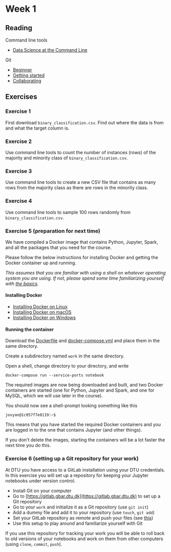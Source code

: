 # Week 1
## Reading
Command line tools
- [Data Science at the Command Line](https://www.datascienceatthecommandline.com/) 

Git
- [Beginner](https://www.atlassian.com/git/tutorials/what-is-version-control)
- [Getting started](https://www.atlassian.com/git/tutorials/setting-up-a-repository)
- [Collaborating](https://www.atlassian.com/git/tutorials/syncing)

## Exercises
### Exercise 1
First download `binary_classification.csv`. Find out where the data is from and what the target column is.

### Exercise 2
Use command line tools to count the number of instances (rows) of the majority and minority class of `binary_classification.csv`.

### Exercise 3
Use command line tools to create a new CSV file that contains as many rows from the majority class as there are rows in the minority class.

### Exercise 4
Use command line tools to sample 100 rows randomly from `binary_classification.csv`.

### Exercise 5 (preparation for next time)
We have compiled a Docker image that contains Python, Jupyter, Spark, and all the packages that you need for the course. 

Please follow the below instructions for installing Docker and getting the Docker container up and running.

_This assumes that you are familiar with using a shell on whatever operating system you are using. If not, please spend some time familiarizing yourself with [the basics](http://swcarpentry.github.io/shell-novice/)._ 

#### Installing Docker
- [Installing Docker on Linux](https://runnable.com/docker/install-docker-on-linux)
- [Installing Docker on macOS](https://runnable.com/docker/install-docker-on-macos)
- [Installing Docker on Windows](https://runnable.com/docker/install-docker-on-windows-10)

#### Running the container
Download the [Dockerfile](../docker/Dockerfile) and [docker-compose.yml](../docker/docker-compose.yml) and place them in the same directory.

Create a subdirectory named `work` in the same directory.

Open a shell, change directory to your directory, and write

```
docker-compose run --service-ports notebook
```

The required images are now being downloaded and built, and two Docker containers are started (one for Python, Jupyter and Spark, and one for MySQL, which we will use later in the course).

You should now see a shell-prompt looking something like this

```
jovyan@1c057f7e8119:~$
```

This means that you have started the required Docker containers and you are logged in to the one that contains Jupyter (and other things).

If you don't delete the images, starting the containers will be a lot faster the next time you do this.

### Exercise 6 (setting up a Git repository for your work)
At DTU you have access to a GitLab installation using your DTU credentials. In this exercise you will set up a repository for keeping your Jupyter notebooks under version control.

- Install Git on your computer
- Go to [https://gitlab.gbar.dtu.dk](https://gitlab.gbar.dtu.dk) to set up a Git repository
- Go to your `work` and initialize it as a Git repository (use `git init`)
- Add a dummy file and add it to your repository (use `touch`, `git add`)
- Set your GitLab repository as remote and push your files (see [this](https://help.github.com/en/articles/adding-an-existing-project-to-github-using-the-command-line)) 
- Use this setup to play around and familiarize yourself with Git

If you use this repository for tracking your work you will be able to roll back to old versions of your notebooks and work on them from other computers (using `clone`, `commit`, `push`).
